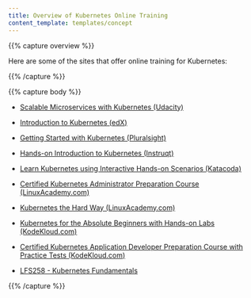 ```yaml
---
title: Overview of Kubernetes Online Training
content_template: templates/concept
---
```


{{% capture overview %}}

Here are some of the sites that offer online training for Kubernetes:

{{% /capture %}}

{{% capture body %}}

* [Scalable Microservices with Kubernetes (Udacity)](https://www.udacity.com/course/scalable-microservices-with-kubernetes--ud615)

* [Introduction to Kubernetes (edX)](https://www.edx.org/course/introduction-kubernetes-linuxfoundationx-lfs158x)

* [Getting Started with Kubernetes (Pluralsight)](https://www.pluralsight.com/courses/getting-started-kubernetes)

* [Hands-on Introduction to Kubernetes (Instruqt)](https://play.instruqt.com/public/topics/getting-started-with-kubernetes)

* [Learn Kubernetes using Interactive Hands-on Scenarios (Katacoda)](https://www.katacoda.com/courses/kubernetes/)

* [Certified Kubernetes Administrator Preparation Course (LinuxAcademy.com)](https://linuxacademy.com/linux/training/course/name/certified-kubernetes-administrator-preparation-course)

* [Kubernetes the Hard Way (LinuxAcademy.com)](https://linuxacademy.com/linux/training/course/name/kubernetes-the-hard-way)

* [Kubernetes for the Absolute Beginners with Hands-on Labs (KodeKloud.com)](https://kodekloud.com/p/kubernetes-for-the-absolute-beginners-hands-on)

* [Certified Kubernetes Application Developer Preparation Course with Practice Tests (KodeKloud.com)](https://kodekloud.com/p/kubernetes-certification-course)

* [LFS258 - Kubernetes Fundamentals](https://www.quickstart.com/lfs258-kubernetes-fundamentals.html) 

{{% /capture %}}




